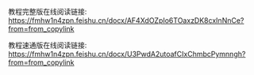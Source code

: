 教程完整版在线阅读链接: https://fmhw1n4zpn.feishu.cn/docx/AF4XdOZpIo6TOaxzDK8cxInNnCe?from=from_copylink

教程速通版在线阅读链接: https://fmhw1n4zpn.feishu.cn/docx/U3PwdA2utoafCIxChmbcPymnngh?from=from_copylink